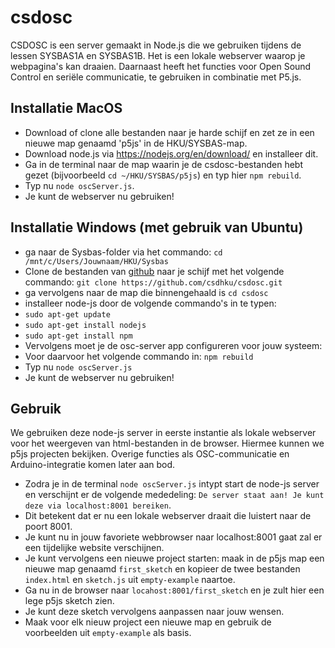 # csdosc #

CSDOSC is een server gemaakt in Node.js die we gebruiken tijdens de lessen SYSBAS1A en SYSBAS1B. Het is een lokale webserver waarop je webpagina's kan draaien. Daarnaast heeft het functies voor Open Sound Control en seriële communicatie, te gebruiken in combinatie met P5.js.  

## Installatie MacOS ##
* Download of clone alle bestanden naar je harde schijf en zet ze in een nieuwe map genaamd 'p5js' in de HKU/SYSBAS-map.
* Download node.js via https://nodejs.org/en/download/ en installeer dit.
* Ga in de terminal naar de map waarin je de csdosc-bestanden hebt gezet (bijvoorbeeld `cd ~/HKU/SYSBAS/p5js`) en typ hier `npm rebuild`.
* Typ nu `node oscServer.js`.
* Je kunt de webserver nu gebruiken! 

## Installatie Windows (met gebruik van Ubuntu) ##
* ga naar de Sysbas-folder via het commando: `cd /mnt/c/Users/Jouwnaam/HKU/Sysbas`
* Clone de bestanden van [github](https://github.com/csdhku/csdosc) naar je schijf met het volgende commando: `git clone https://github.com/csdhku/csdosc.git`
* ga vervolgens naar de map die binnengehaald is `cd csdosc`
* installeer node-js door de volgende commando's in te typen:
* `sudo apt-get update`
* `sudo apt-get install nodejs`
* `sudo apt-get install npm`
* Vervolgens moet je de osc-server app configureren voor jouw systeem:
* Voor daarvoor het volgende commando in: `npm rebuild`
* Typ nu `node oscServer.js`
* Je kunt de webserver nu gebruiken!


## Gebruik ##
We gebruiken deze node-js server in eerste instantie als lokale webserver voor het weergeven van html-bestanden in de browser. Hiermee kunnen we p5js projecten bekijken. Overige functies als OSC-communicatie en Arduino-integratie komen later aan bod.

* Zodra je in de terminal `node oscServer.js` intypt start de node-js server en verschijnt er de volgende mededeling: `De server staat aan! Je kunt deze via localhost:8001 bereiken`.
* Dit betekent dat er nu een lokale webserver draait die luistert naar de poort 8001.
* Je kunt nu in jouw favoriete webbrowser naar localhost:8001 gaat zal er een tijdelijke website verschijnen. 
* Je kunt vervolgens een nieuwe project starten: maak in de p5js map een nieuwe map genaamd `first_sketch` en kopieer de twee bestanden `index.html` en `sketch.js` uit `empty-example` naartoe. 
* Ga nu in de browser naar `locahost:8001/first_sketch` en je zult hier een lege p5js sketch zien. 
* Je kunt deze sketch vervolgens aanpassen naar jouw wensen. 
* Maak voor elk nieuw project een nieuwe map en gebruik de voorbeelden uit `empty-example` als basis.



